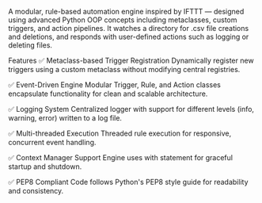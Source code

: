 A modular, rule-based automation engine inspired by IFTTT — designed using advanced Python OOP concepts including metaclasses, custom triggers, and action pipelines.
It watches a directory for .csv file creations and deletions, and responds with user-defined actions such as logging or deleting files.

Features
✅ Metaclass-based Trigger Registration
Dynamically register new triggers using a custom metaclass without modifying central registries.

✅ Event-Driven Engine
Modular Trigger, Rule, and Action classes encapsulate functionality for clean and scalable architecture.

✅ Logging System
Centralized logger with support for different levels (info, warning, error) written to a log file.

✅ Multi-threaded Execution
Threaded rule execution for responsive, concurrent event handling.

✅ Context Manager Support
Engine uses with statement for graceful startup and shutdown.

✅ PEP8 Compliant
Code follows Python's PEP8 style guide for readability and consistency.

